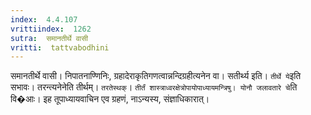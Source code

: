 ```yaml
---
index:  4.4.107
vrittiindex:  1262
sutra:  समानतीर्थे वासी
vritti:  tattvabodhini 
---
```


समानतीर्थे वासी। निपातनाण्णिनिः, ग्रहादेराकृतिगणत्वान्नन्दिग्रहीत्यनेन वा। सतीर्थ्य इति। `तीर्थे ये`इति सभावः। तरन्त्यनेनेति तीर्थम्। `तरतेस्थक्`। `तीर्तं शास्त्राध्वरक्षेत्रोपायोपाध्यायमन्त्रिषु। योनौ जलावतारे चे`ति वि�आः। इह तूपाध्यायवाचिन एव ग्रहणं, नाऽन्यस्य, संज्ञाधिकारात्।


